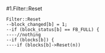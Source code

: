 #1.Filter::Reset

```
Filter::Reset
--block_changed[b] = 1;
--if (block_status[b] == FB_FULL) {
----//nothing
--if (blocks[b]) {
----if (blocks[b]->Reset(n))
```